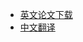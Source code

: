 
- [英文论文下载](https://ramcloud.atlassian.net/wiki/download/attachments/6586375/raft.pdf)
- [中文翻译](https://github.com/maemual/raft-zh_cn/blob/master/raft-zh_cn.md)